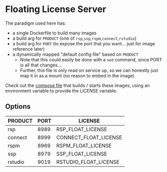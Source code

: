 # Floating License Server

The paradigm used here has:
 - a single Dockerfile to build many images
 - a build arg for `PRODUCT` (one of `rsp`,`ssp`,`rspm`,`connect`,`rstudio`)
 - a build arg for `PORT` (to expose the port that you want... just for image
   reference later)
 - a dynamically mapped "default config file" based on `PRODUCT`
     - Note that this could easily be done with a `sed` command, since PORT is
       all that changes...
     - Further, this file is only read on service up, so we can honestly just
       map it in as a mount (no reason to embed in the image)

Check out the [compose file](../../compose/float.yml) that builds / starts
these images, using an environment variable to provide the LICENSE variable.

## Options

| PRODUCT | PORT | LICENSE               |
|---------|------|-----------------------|
| rsp     | 8989 | RSP\_FLOAT\_LICENSE     |
| connect | 8999 | CONNECT\_FLOAT\_LICENSE |
| rspm    | 8969 | RSPM\_FLOAT\_LICENSE    |
| ssp     | 8979 | SSP\_FLOAT\_LICENSE     |
| rstudio | 9019 | RSTUDIO\_FLOAT\_LICENSE |
